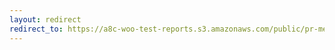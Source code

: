 ```yaml
---
layout: redirect
redirect_to: https://a8c-woo-test-reports.s3.amazonaws.com/public/pr-merge/44047/api/index.html
---
```

